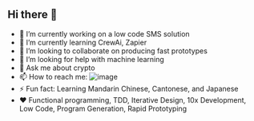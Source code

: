 ## Hi there 👋

- 🔭 I’m currently working on a low code SMS solution
- 🌱 I’m currently learning CrewAi, Zapier
- 👯 I’m looking to collaborate on producing fast prototypes
- 🤔 I’m looking for help with machine learning
- 💬 Ask me about crypto
- 📫 How to reach me: ![image](https://github.com/codemusket/codemusket/assets/11220505/6eb6fe0f-e8d8-44f0-9e08-7e3a29225f65)
- ⚡ Fun fact: Learning Mandarin Chinese, Cantonese, and Japanese
- ❤️ Functional programming, TDD, Iterative Design, 10x Development, Low Code, Program Generation, Rapid Prototyping

